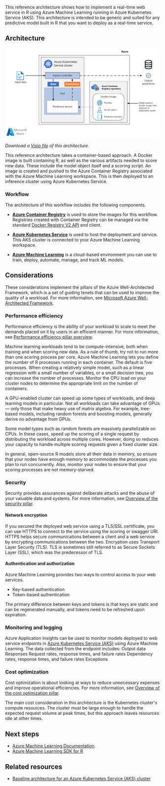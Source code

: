 This reference architecture shows how to implement a real-time web service in R using Azure Machine Learning running in Azure Kubernetes Service (AKS). This architecture is intended to be generic and suited for any predictive model built in R that you want to deploy as a real-time service.

## Architecture

![Diagram that shows the real-time scoring of R machine learning models on Azure.][0]

*Download a [Visio file](https://arch-center.azureedge.net/realtime-scoring-r.vsdx) of this architecture.*

This reference architecture takes a container-based approach. A Docker image is built containing R, as well as the various artifacts needed to score new data. These include the model object itself and a scoring script. An image is created and pushed to the Azure Container Registry associated with the Azure Machine Learning workspace. This is then deployed to an inference cluster using Azure Kubernetes Service.

### Workflow

The architecture of this workflow includes the following components.

- **[Azure Container Registry][acr]** is used to store the images for this workflow. Registries created with Container Registry can be managed via the standard [Docker Registry V2 API][docker] and client.

- **[Azure Kubernetes Service][aks]** is used to host the deployment and service. This AKS cluster is connected to your Azure Machine Learning workspace.

- **[Azure Machine Learning][aml]** is a cloud-based environment you can use to train, deploy, automate, manage, and track ML models.

## Considerations

These considerations implement the pillars of the Azure Well-Architected Framework, which is a set of guiding tenets that can be used to improve the quality of a workload. For more information, see [Microsoft Azure Well-Architected Framework](/azure/architecture/framework).

### Performance efficiency

Performance efficiency is the ability of your workload to scale to meet the demands placed on it by users in an efficient manner. For more information, see [Performance efficiency pillar overview](/azure/architecture/framework/scalability/overview).

Machine learning workloads tend to be compute-intensive, both when training and when scoring new data. As a rule of thumb, try not to run more than one scoring process per core. Azure Machine Learning lets you define the number of R processes running in each container. The default is five processes. When creating a relatively simple model, such as a linear regression with a small number of variables, or a small decision tree, you can increase the number of processes. Monitor the CPU load on your cluster nodes to determine the appropriate limit on the number of containers.

A GPU-enabled cluster can speed up some types of workloads, and deep learning models in particular. Not all workloads can take advantage of GPUs &mdash; only those that make heavy use of matrix algebra. For example, tree-based models, including random forests and boosting models, generally derive no advantage from GPUs.

Some model types such as random forests are massively parallelizable on CPUs. In these cases, speed up the scoring of a single request by distributing the workload across multiple cores. However, doing so reduces your capacity to handle multiple scoring requests given a fixed cluster size.

In general, open-source R models store all their data in memory, so ensure that your nodes have enough memory to accommodate the processes you plan to run concurrently. Also, monitor your nodes to ensure that your scoring processes are not memory-starved.

### Security

Security provides assurances against deliberate attacks and the abuse of your valuable data and systems. For more information, see [Overview of the security pillar](/azure/architecture/framework/security/overview).

#### Network encryption

If you secured the deployed web service using a TLS/SSL certificate, you can use HTTPS to connect to the service using the scoring or swagger URI. HTTPS helps secure communications between a client and a web service by encrypting communications between the two. Encryption uses Transport Layer Security (TLS). TLS is sometimes still referred to as Secure Sockets Layer (SSL), which was the predecessor of TLS.

#### Authentication and authorization

Azure Machine Learning provides two ways to control access to your web services.

- Key-based authentication
- Token-based authentication

The primary difference between keys and tokens is that keys are static and can be regenerated manually, and tokens need to be refreshed upon expiration.

### Monitoring and logging

Azure Application Insights can be used to monitor models deployed to web service endpoints in [Azure Kubernetes Service (AKS)][aks] using Azure Machine Learning. The data collected from the endpoint includes: Output data Responses Request rates, response times, and failure rates Dependency rates, response times, and failure rates Exceptions

### Cost optimization

Cost optimization is about looking at ways to reduce unnecessary expenses and improve operational efficiencies. For more information, see [Overview of the cost optimization pillar](/azure/architecture/framework/cost/overview).

The main cost consideration in this architecture is the Kubernetes cluster's compute resources. The cluster must be large enough to handle the expected request volume at peak times, but this approach leaves resources idle at other times.

## Next steps

- [Azure Machine Learning Documentation][aml-docs].
- [Azure Machine Learning SDK for R][r-sdk]

## Related resources

- [Baseline architecture for an Azure Kubernetes Service (AKS) cluster][aks-baseline]

<!-- links -->
[aml]: /azure/machine-learning/overview-what-is-azure-ml
[aml-docs]: /azure/machine-learning/
[acr]: /azure/container-registry/container-registry-intro
[aks]: /azure/aks/intro-kubernetes
[aks-baseline]: /azure/architecture/reference-architectures/containers/aks/baseline-aks
[docker]: https://docs.docker.com/registry/spec/api
[r-sdk]: https://azure.github.io/azureml-sdk-for-r/index.html
[0]: ./_images/realtime-scoring-r.png
